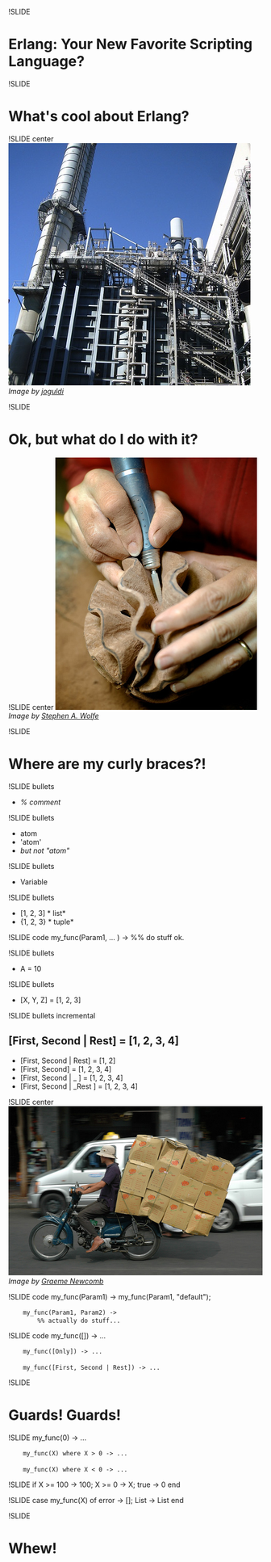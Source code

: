 !SLIDE
# Erlang: Your New Favorite Scripting Language?

!SLIDE
# What's cool about Erlang?

!SLIDE center
![Scalability](factory-crop.jpg)
<span class="credit">*Image by [joguldi](http://www.flickr.com/photos/landschaft/)*</span>

!SLIDE
# Ok, but what do I do with it?

!SLIDE center
![Elegance](carving.jpg)
<span class="credit">*Image by [Stephen A. Wolfe](http://www.flickr.com/photos/swolfe/)*</span>

!SLIDE
# Where are my curly braces?!

!SLIDE bullets
* *% comment*

!SLIDE bullets
* atom
* 'atom'
* <span class="aside">*but not "atom"*</span>

!SLIDE bullets
* Variable

!SLIDE bullets
* [1, 2, 3]  <span class="aside">* list*</span>
* {1, 2, 3}  <span class="aside">* tuple*</span>

!SLIDE code
        my_func(Param1, ... ) ->
            %% do stuff
            ok.

!SLIDE bullets
* A = 10

!SLIDE bullets
* [X, Y, Z] = [1, 2, 3]

!SLIDE bullets incremental
## [First, Second | Rest] = [1, 2, 3, 4]
* [First, Second | Rest] = [1, 2]
* <span class="error">[First, Second] = [1, 2, 3, 4]</span>
* [First, Second | _ ] = [1, 2, 3, 4]
* [First, Second | _Rest ] = [1, 2, 3, 4]

!SLIDE center
![Overload](overload.jpg)
<span class="credit">*Image by [Graeme Newcomb](http://www.flickr.com/photos/graemenewcomb/)*</span>

!SLIDE code
        my_func(Param1) ->
            my_func(Param1, "default");

        my_func(Param1, Param2) ->
            %% actually do stuff...

!SLIDE code
        my_func([]) -> ...

        my_func([Only]) -> ...

        my_func([First, Second | Rest]) -> ...

!SLIDE
# Guards! Guards!

!SLIDE
        my_func(0) -> ...

        my_func(X) where X > 0 -> ...

        my_func(X) where X < 0 -> ...

!SLIDE
        if
            X >= 100 -> 100;
            X >= 0   -> X;
            true     -> 0
        end

!SLIDE
        case my_func(X) of
            error -> [];
            List -> List
        end

!SLIDE
# Whew!

